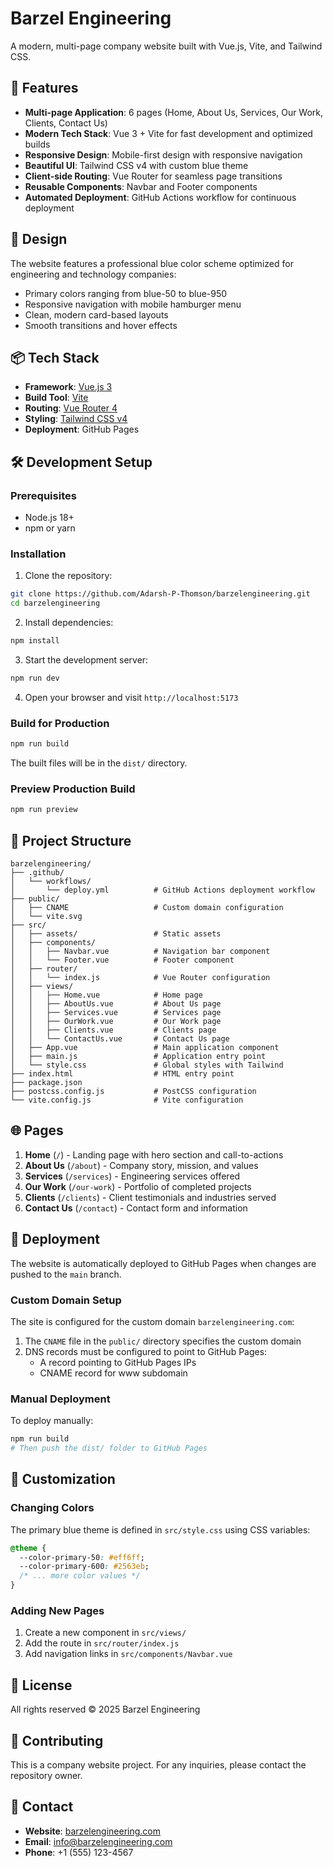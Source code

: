 # Barzel Engineering

A modern, multi-page company website built with Vue.js, Vite, and Tailwind CSS.

## 🚀 Features

- **Multi-page Application**: 6 pages (Home, About Us, Services, Our Work, Clients, Contact Us)
- **Modern Tech Stack**: Vue 3 + Vite for fast development and optimized builds
- **Responsive Design**: Mobile-first design with responsive navigation
- **Beautiful UI**: Tailwind CSS v4 with custom blue theme
- **Client-side Routing**: Vue Router for seamless page transitions
- **Reusable Components**: Navbar and Footer components
- **Automated Deployment**: GitHub Actions workflow for continuous deployment

## 🎨 Design

The website features a professional blue color scheme optimized for engineering and technology companies:
- Primary colors ranging from blue-50 to blue-950
- Responsive navigation with mobile hamburger menu
- Clean, modern card-based layouts
- Smooth transitions and hover effects

## 📦 Tech Stack

- **Framework**: [Vue.js 3](https://vuejs.org/)
- **Build Tool**: [Vite](https://vitejs.dev/)
- **Routing**: [Vue Router 4](https://router.vuejs.org/)
- **Styling**: [Tailwind CSS v4](https://tailwindcss.com/)
- **Deployment**: GitHub Pages

## 🛠️ Development Setup

### Prerequisites

- Node.js 18+ 
- npm or yarn

### Installation

1. Clone the repository:
```bash
git clone https://github.com/Adarsh-P-Thomson/barzelengineering.git
cd barzelengineering
```

2. Install dependencies:
```bash
npm install
```

3. Start the development server:
```bash
npm run dev
```

4. Open your browser and visit `http://localhost:5173`

### Build for Production

```bash
npm run build
```

The built files will be in the `dist/` directory.

### Preview Production Build

```bash
npm run preview
```

## 📂 Project Structure

```
barzelengineering/
├── .github/
│   └── workflows/
│       └── deploy.yml          # GitHub Actions deployment workflow
├── public/
│   ├── CNAME                   # Custom domain configuration
│   └── vite.svg
├── src/
│   ├── assets/                 # Static assets
│   ├── components/
│   │   ├── Navbar.vue          # Navigation bar component
│   │   └── Footer.vue          # Footer component
│   ├── router/
│   │   └── index.js            # Vue Router configuration
│   ├── views/
│   │   ├── Home.vue            # Home page
│   │   ├── AboutUs.vue         # About Us page
│   │   ├── Services.vue        # Services page
│   │   ├── OurWork.vue         # Our Work page
│   │   ├── Clients.vue         # Clients page
│   │   └── ContactUs.vue       # Contact Us page
│   ├── App.vue                 # Main application component
│   ├── main.js                 # Application entry point
│   └── style.css               # Global styles with Tailwind
├── index.html                  # HTML entry point
├── package.json
├── postcss.config.js           # PostCSS configuration
└── vite.config.js              # Vite configuration
```

## 🌐 Pages

1. **Home** (`/`) - Landing page with hero section and call-to-actions
2. **About Us** (`/about`) - Company story, mission, and values
3. **Services** (`/services`) - Engineering services offered
4. **Our Work** (`/our-work`) - Portfolio of completed projects
5. **Clients** (`/clients`) - Client testimonials and industries served
6. **Contact Us** (`/contact`) - Contact form and information

## 🚢 Deployment

The website is automatically deployed to GitHub Pages when changes are pushed to the `main` branch.

### Custom Domain Setup

The site is configured for the custom domain `barzelengineering.com`:

1. The `CNAME` file in the `public/` directory specifies the custom domain
2. DNS records must be configured to point to GitHub Pages:
   - A record pointing to GitHub Pages IPs
   - CNAME record for www subdomain

### Manual Deployment

To deploy manually:

```bash
npm run build
# Then push the dist/ folder to GitHub Pages
```

## 🎯 Customization

### Changing Colors

The primary blue theme is defined in `src/style.css` using CSS variables:
```css
@theme {
  --color-primary-50: #eff6ff;
  --color-primary-600: #2563eb;
  /* ... more color values */
}
```

### Adding New Pages

1. Create a new component in `src/views/`
2. Add the route in `src/router/index.js`
3. Add navigation links in `src/components/Navbar.vue`

## 📝 License

All rights reserved © 2025 Barzel Engineering

## 🤝 Contributing

This is a company website project. For any inquiries, please contact the repository owner.

## 📧 Contact

- **Website**: [barzelengineering.com](https://barzelengineering.com)
- **Email**: info@barzelengineering.com
- **Phone**: +1 (555) 123-4567

